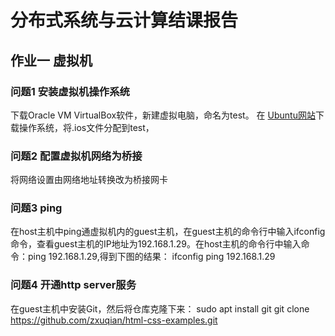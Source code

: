 # 分布式系统与云计算结课报告
## 作业一 虚拟机
### 问题1 安装虚拟机操作系统
下载Oracle VM VirtualBox软件，新建虚拟电脑，命名为test。
在 [Ubuntu网站](http://releases.ubuntu.com/20.04/)下载操作系统，将.ios文件分配到test，

### 问题2 配置虚拟机网络为桥接
将网络设置由网络地址转换改为桥接网卡


### 问题3 ping
在host主机中ping通虚拟机内的guest主机，在guest主机的命令行中输入ifconfig命令，查看guest主机的IP地址为192.168.1.29。在host主机的命令行中输入命令：ping 192.168.1.29,得到下图的结果：
ifconfig
ping 192.168.1.29


### 问题4 开通http server服务
在guest主机中安装Git，然后将仓库克隆下来：
sudo apt install git
git clone https://github.com/zxuqian/html-css-examples.git

